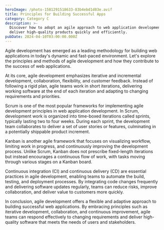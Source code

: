 ```yaml
---
heroImage: /photo-1581291518633-83b4ebd1d83e.avif
title: Principles for Building Successful Apps
category: Category C
description: >-
  Discover how to adopt an agile approach to web application development and
  deliver high-quality products quickly and efficiently.
pubDate: 2024-04-10T03:00:00.000Z
---
```


Agile development has emerged as a leading methodology for building web applications in today's dynamic and fast-paced environment. Let's explore the principles and methods of agile development and how they contribute to the success of web applications.

At its core, agile development emphasizes iterative and incremental development, collaboration, flexibility, and customer feedback. Instead of following a rigid plan, agile teams work in short iterations, delivering working software at the end of each iteration and adapting to changing requirements and priorities.

Scrum is one of the most popular frameworks for implementing agile development principles in web application development. In Scrum, development work is organized into time-boxed iterations called sprints, typically lasting two to four weeks. During each sprint, the development team collaborates to deliver a set of user stories or features, culminating in a potentially shippable product increment.

Kanban is another agile framework that focuses on visualizing workflow, limiting work in progress, and continuously improving the development process. Unlike Scrum, Kanban does not prescribe fixed-length iterations but instead encourages a continuous flow of work, with tasks moving through various stages on a Kanban board.

Continuous integration (CI) and continuous delivery (CD) are essential practices in agile development, enabling teams to automate the build, testing, and deployment processes. By integrating code changes frequently and delivering software updates regularly, teams can reduce risks, improve collaboration, and deliver value to customers more quickly.

In conclusion, agile development offers a flexible and adaptive approach to building successful web applications. By embracing principles such as iterative development, collaboration, and continuous improvement, agile teams can respond effectively to changing requirements and deliver high-quality software that meets the needs of users and stakeholders.
